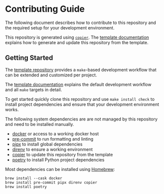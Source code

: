 # Contributing Guide

The following document describes how to contribute to this repository and the
required setup for your development environment.

This repository is generated using [`copier`](https://copier.readthedocs.io).
The [template documentation](https://github.com/remerge/template#readme)
explains how to generate and update this repository from the template.

## Getting Started

The [template repository](https://github.com/remerge/template) provides a
`make`-based development workflow that can be extended and customized per
project.

The [template documentation](https://github.com/remerge/template#readme)
explains the default development workflow and all `make` targets in detail.

To get started quickly clone this repository and use `make install check` to
install project dependencies and ensure that your development environment works.

The following system dependencies are are not managed by this repository and
need to be installed manually.

- [docker](https://www.docker.com/products/docker-desktop/) or access to a
  working docker host
- [pre-commit](https://pre-commit.com) to run formatting and linting
- [pipx](https://pypa.github.io/pipx/) to install global dependencies
- [direnv](https://direnv.net) to ensure a working environment
- [copier](https://copier.readthedocs.io) to update this repository from the
  template
- [poetry](https://python-poetry.org) to install Python project dependencies

Most dependencies can be installed using [Homebrew](https://brew.sh):

```shell
brew install --cask docker
brew install pre-commit pipx direnv copier
brew install poetry
```
